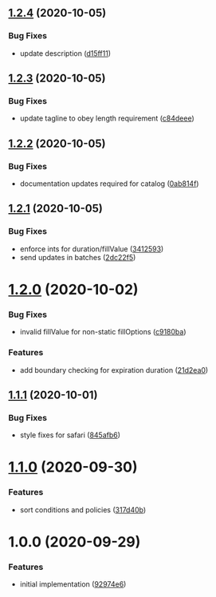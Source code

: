 ## [1.2.4](https://github.com/newrelic/nr1-alerts-los-migrator/compare/v1.2.3...v1.2.4) (2020-10-05)


### Bug Fixes

* update description ([d15ff11](https://github.com/newrelic/nr1-alerts-los-migrator/commit/d15ff114de0f9ebec2b2664f108cab124c23ca79))

## [1.2.3](https://github.com/newrelic/nr1-alerts-los-migrator/compare/v1.2.2...v1.2.3) (2020-10-05)


### Bug Fixes

* update tagline to obey length requirement ([c84deee](https://github.com/newrelic/nr1-alerts-los-migrator/commit/c84deeec89eb908334ff05a02661b88ca67a72bb))

## [1.2.2](https://github.com/newrelic/nr1-alerts-los-migrator/compare/v1.2.1...v1.2.2) (2020-10-05)


### Bug Fixes

* documentation updates required for catalog ([0ab814f](https://github.com/newrelic/nr1-alerts-los-migrator/commit/0ab814fbf6ff90caed9396e8dab5e09f383530db))

## [1.2.1](https://github.com/newrelic/nr1-alerts-los-migrator/compare/v1.2.0...v1.2.1) (2020-10-05)


### Bug Fixes

* enforce ints for duration/fillValue ([3412593](https://github.com/newrelic/nr1-alerts-los-migrator/commit/34125932d6429c6bae6d80d8240fb788b481db91))
* send updates in batches ([2dc22f5](https://github.com/newrelic/nr1-alerts-los-migrator/commit/2dc22f58d695eb609f194a254bd27c0b232f90a4))

# [1.2.0](https://github.com/newrelic/nr1-alerts-los-migrator/compare/v1.1.1...v1.2.0) (2020-10-02)


### Bug Fixes

* invalid fillValue for non-static fillOptions ([c9180ba](https://github.com/newrelic/nr1-alerts-los-migrator/commit/c9180bab00eaa912860d50ee6f7f89fb546956c8))


### Features

* add boundary checking for expiration duration ([21d2ea0](https://github.com/newrelic/nr1-alerts-los-migrator/commit/21d2ea06c72a40eb2dd0392189d20434bf5c52d4))

## [1.1.1](https://github.com/newrelic/nr1-alerts-los-migrator/compare/v1.1.0...v1.1.1) (2020-10-01)


### Bug Fixes

* style fixes for safari ([845afb6](https://github.com/newrelic/nr1-alerts-los-migrator/commit/845afb620368280317b4a1f8525a68bc0a941bc7))

# [1.1.0](https://github.com/newrelic/nr1-alerts-los-migrator/compare/v1.0.0...v1.1.0) (2020-09-30)


### Features

* sort conditions and policies ([317d40b](https://github.com/newrelic/nr1-alerts-los-migrator/commit/317d40bade418cbd3675acd224d2677d792f4a19))

# 1.0.0 (2020-09-29)


### Features

* initial implementation ([92974e6](https://github.com/newrelic/nr1-alerts-los-migrator/commit/92974e641af46ef8d04268a3c3143d366e57749a))
